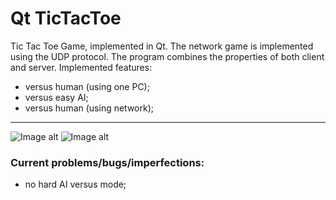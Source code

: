 # Qt TicTacToe
Tic Tac Toe Game, implemented in Qt. The network game is implemented using the UDP protocol. The program combines the properties of both client and server.
Implemented features:
- versus human (using one PC);
- versus easy AI;
- versus human (using network);
 ---
 ![Image alt](https://github.com/vaedermakar/Qt_TicTacToe/blob/main/images/image1.PNG)
 ![Image alt](https://github.com/vaedermakar/Qt_TicTacToe/blob/main/images/image2.PNG)
### Current problems/bugs/imperfections:  
- no hard AI versus mode;
